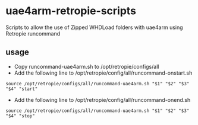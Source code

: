 # uae4arm-retropie-scripts
Scripts to allow the use of Zipped WHDLoad folders with uae4arm using Retropie runcommand

## usage


- Copy runcommand-uae4arm.sh to /opt/retropie/configs/all
- Add the following line to /opt/retropie/config/all/runcommand-onstart.sh
```shell
source /opt/retropie/configs/all/runcommand-uae4arm.sh "$1" "$2" "$3" "$4" "start"
```
- Add the following line to /opt/retropie/config/all/runcommand-onend.sh
```shell
source /opt/retropie/configs/all/runcommand-uae4arm.sh "$1" "$2" "$3" "$4" "stop"
```
